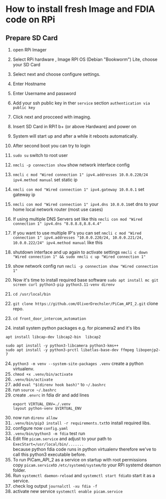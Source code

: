 # How to install fresh Image and FDIA code on RPi

## Prepare SD Card

1. open RPi Imager
2. Select RPi hardware , Image RPI OS (Debian "Bookworm") Lite, choose your SD Card
3. Select next and choose configure settings.
4. Enter Hostname
5. Enter Username and password
6. Add your ssh public key in ther `service` section `authentication via public key`
7. Click next and procceed with imaging.

8. Insert SD Card in RPi1 b+ (or above Hardware) and power on
9. System will start up and after a while it reboots automatically.
10. After second boot you can try to login
11. `sudo su`  switch to root user
12. `nmcli -p connection show` show network interface config
13. `nmcli c mod "Wired connection 1" ipv4.addresses 10.0.0.220/24 ipv4.method manual`  set static ip
14. `nmcli con mod "Wired connection 1" ipv4.gateway 10.0.0.1` set gateway ip
15. `nmcli con mod "Wired connection 1" ipv4.dns 10.0.0.1`set dns to your home local network router (most use cases)
16. If using multiple DNS Servers set like this `nmcli con mod "Wired connection 1" ipv4.dns "8.8.8.8,8.8.4.4"`
17. If you want to use multiple IP's you can set `nmcli c mod "Wired connection 1" ipv4.addresses "10.0.0.220/24, 10.0.0.221/24, 10.0.0.222/24" ipv4.method manual` like this
18. shutdown interface and up again to activate settings `nmcli c down "Wired connection 1" && sudo nmcli c up "Wired connection 1"`
19. show network config run `nmcli -p connection show "Wired connection 1"`
20. Now it's time to install required base software `sudo apt install mc git screen curl python3-pip python3.11-venv direnv`
21. `cd /usr/local/bin`
22. `git clone https://github.com/OliverDrechsler/PiCam_API_2.git` clone repo.
23. `cd front_door_intercom_automation`
24. install system python packages e.g. for picamera2 and it's libs
```
apt install libcap-dev libcap2-bin  libcap2

sudo apt install -y python3-libcamera python3-kms++
sudo apt install -y python3-prctl libatlas-base-dev ffmpeg libopenjp2-7
```
24. `python3 -m venv --system-site-packages .venv` create a python virtualenv.
25. `chmod +x .venv/bin/activate`
26. `.venv/bin/activate`
27. add `eval "$(direnv hook bash)"`  to `~/.bashrc`
28. run `source ~/.bashrc`
29. create `.envrc`  in fdia dir and add lines 
    ```
    export VIRTUAL_ENV=./.venv
    layout python-venv $VIRTUAL_ENV
    ```
31.  now run `direnv allow`
32.  `.venv/bin/pip3 install -r requirements.txt`to install required libs.
33.    configure now `config.yaml`
34. `.venv/bin/python3 -m fdia` test run
35. Edit file `picam.service` and adjust to your path to `ExecStart=/usr/local/bin/.......`  
    because python fdia code runs in python virtualenv therefore we've to call this python3 executable before.
36. To run PiCam_API_2 as a service on startup with root permissions  
    copy `picam.service`to `/etc/systemd/system/`to your RPi systemd deamon folder.  
37. Run `systemctl daemon-reload` and `systemctl start fdia`to start it as a service.
38. check log output `journalctl -xu fdia -f`
39. activate new service `systemctl enable picam.service`
